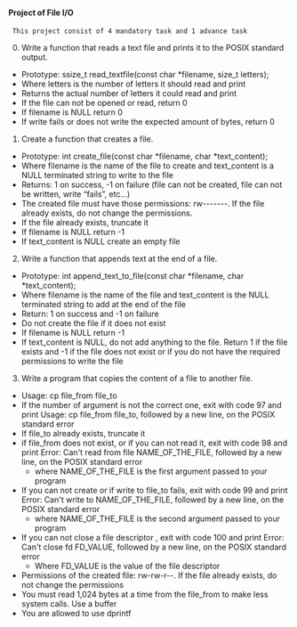 ####  Project of File I/O

     This project consist of 4 mandatory task and 1 advance task
0. Write a function that reads a text file and prints it to the POSIX standard output.

* Prototype: ssize_t read_textfile(const char *filename, size_t letters);
* Where letters is the number of letters it should read and print
* Returns the actual number of letters it could read and print
* If the file can not be opened or read, return 0
* If filename is NULL return 0
* If write fails or does not write the expected amount of bytes, return 0

1. Create a function that creates a file.

* Prototype: int create_file(const char *filename, char *text_content);
* Where filename is the name of the file to create and text_content is a NULL terminated string to write to the file
* Returns: 1 on success, -1 on failure (file can not be created, file can not be written, write “fails”, etc…)
* The created file must have those permissions: rw-------. If the file already exists, do not change the permissions.
* If the file already exists, truncate it
* If filename is NULL return -1
* If text_content is NULL create an empty file

2. Write a function that appends text at the end of a file.

* Prototype: int append_text_to_file(const char *filename, char *text_content);
* Where filename is the name of the file and text_content is the NULL terminated string to add at the end of the file
* Return: 1 on success and -1 on failure
* Do not create the file if it does not exist
* If filename is NULL return -1
* If text_content is NULL, do not add anything to the file. Return 1 if the file exists and -1 if the file does not exist or if you do not have the required permissions to write the file

3. Write a program that copies the content of a file to another file.

* Usage: cp file_from file_to
* If the number of argument is not the correct one, exit with code 97 and print Usage: cp file_from file_to, followed by a new line, on the POSIX standard error
* If file_to already exists, truncate it
* if file_from does not exist, or if you can not read it, exit with code 98 and print Error: Can't read from file NAME_OF_THE_FILE, followed by a new line, on the POSIX standard error
   * where NAME_OF_THE_FILE is the first argument passed to your program
* If you can not create or if write to file_to fails, exit with code 99 and print Error: Can't write to NAME_OF_THE_FILE, followed by a new line, on the POSIX standard error
   * where NAME_OF_THE_FILE is the second argument passed to your program
* If you can not close a file descriptor , exit with code 100 and print Error: Can't close fd FD_VALUE, followed by a new line, on the POSIX standard error
   * Where FD_VALUE is the value of the file descriptor
* Permissions of the created file: rw-rw-r--. If the file already exists, do not change the permissions
* You must read 1,024 bytes at a time from the file_from to make less system calls. Use a buffer
* You are allowed to use dprintf
